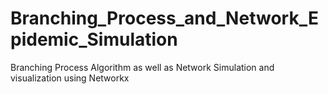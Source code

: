 # Branching_Process_and_Network_Epidemic_Simulation
 
Branching Process Algorithm as well as Network Simulation and visualization using Networkx
